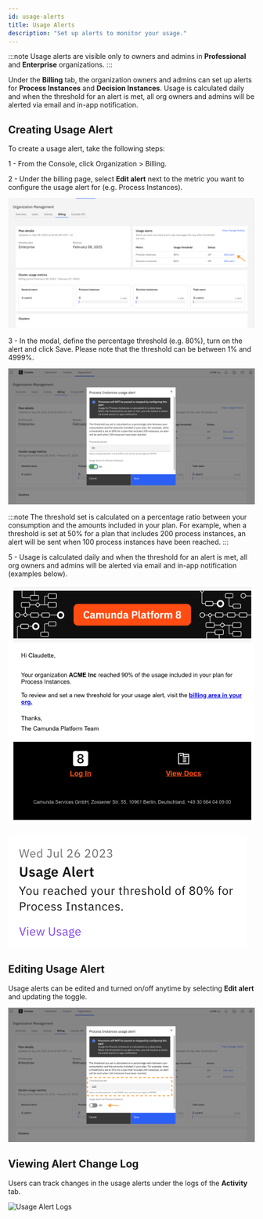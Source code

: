 ```yaml
---
id: usage-alerts
title: Usage Alerts
description: "Set up alerts to monitor your usage."
---
```


:::note
Usage alerts are visible only to owners and admins in **Professional** and **Enterprise** organizations.
:::

Under the **Billing** tab, the organization owners and admins can set up alerts for **Process Instances** and **Decision Instances**.
Usage is calculated daily and when the threshold for an alert is met, all org owners and admins will be alerted via email and in-app notification.

## Creating Usage Alert

To create a usage alert, take the following steps:

1 - From the Console, click Organization > Billing.

2 - Under the billing page, select **Edit alert** next to the metric you want to configure the usage alert for (e.g. Process Instances).

![Edit Usage Alert](./img/edit_usage_alert.png)

3 - In the modal, define the percentage threshold (e.g. 80%), turn on the alert and click Save. Please note that the threshold can be between 1% and 4999%.

![Set Alert](./img/set_up_usage_alert.png)

:::note
The threshold set is calculated on a percentage ratio between your consumption and the amounts included in your plan.
For example, when a threshold is set at 50% for a plan that includes 200 process instances, an alert will be sent when 100 process instances have been reached.
:::

5 - Usage is calculated daily and when the threshold for an alert is met, all org owners and admins will be alerted via email and in-app notification (examples below).

![Set Alert](./img/email_usage_alert.png)

![Set Alert](./img/notification_usage_alert.png)

## Editing Usage Alert

Usage alerts can be edited and turned on/off anytime by selecting **Edit alert** and updating the toggle.

![Turn Off Alert](./img/turn_off_usage_alert.png)

## Viewing Alert Change Log

Users can track changes in the usage alerts under the logs of the **Activity** tab.

![Usage Alert Logs](./img/usage_alert_logs.png)

